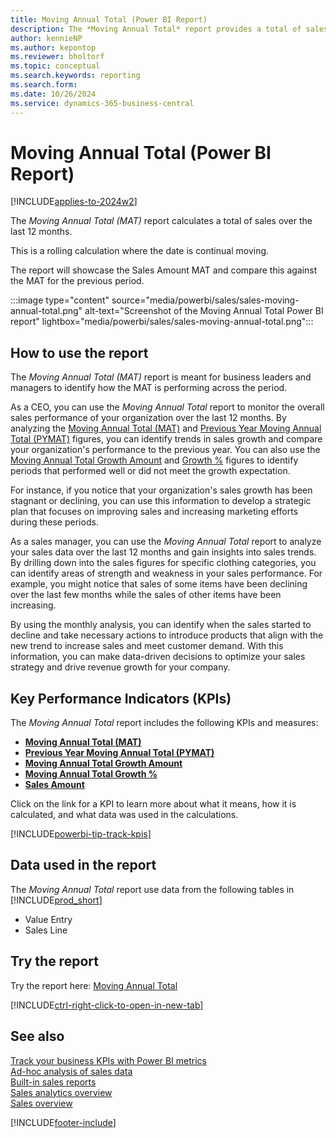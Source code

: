 ```yaml
---
title: Moving Annual Total (Power BI Report)
description: The *Moving Annual Total* report provides a total of sales over the last 12 months. 
author: kennieNP
ms.author: kepontop
ms.reviewer: bholtorf
ms.topic: conceptual
ms.search.keywords: reporting
ms.search.form: 
ms.date: 10/26/2024
ms.service: dynamics-365-business-central
---
```


# Moving Annual Total (Power BI Report)

[!INCLUDE[applies-to-2024w2](includes/applies-to-2024w2.md)]

The *Moving Annual Total (MAT)* report calculates a total of sales over the last 12 months. 

This is a rolling calculation where the date is continual moving. 

The report will showcase the Sales Amount MAT and compare this against the MAT for the previous period. 

:::image type="content" source="media/powerbi/sales/sales-moving-annual-total.png" alt-text="Screenshot of the Moving Annual Total Power BI report" lightbox="media/powerbi/sales/sales-moving-annual-total.png":::


## How to use the report

The *Moving Annual Total (MAT)* report is meant for business leaders and managers to identify how the MAT is performing across the period.

As a CEO, you can use the *Moving Annual Total* report to monitor the overall sales performance of your organization over the last 12 months. By analyzing the [Moving Annual Total (MAT)](sales-powerbi-sales-kpis.md#sales-amount-mat-fiscal) and [Previous Year Moving Annual Total (PYMAT)](sales-powerbi-sales-kpis.md#sales-amount-pymat-fiscal) figures, you can identify trends in sales growth and compare your organization's performance to the previous year. You can also use the [Moving Annual Total Growth Amount](sales-powerbi-sales-kpis.md#sales-amount-matg-fiscal) and [Growth %](sales-powerbi-sales-kpis.md#sales-amount-matg--fiscal) figures to identify periods that performed well or did not meet the growth expectation. 

For instance, if you notice that your organization's sales growth has been stagnant or declining, you can use this information to develop a strategic plan that focuses on improving sales and increasing marketing efforts during these periods.

As a sales manager, you can use the *Moving Annual Total* report to analyze your sales data over the last 12 months and gain insights into sales trends. By drilling down into the sales figures for specific clothing categories, you can identify areas of strength and weakness in your sales performance. For example, you might notice that sales of some items have been declining over the last few months while the sales of other items have been increasing.

By using the monthly analysis, you can identify when the sales started to decline and take necessary actions to introduce products that align with the new trend to increase sales and meet customer demand. With this information, you can make data-driven decisions to optimize your sales strategy and drive revenue growth for your company.


## Key Performance Indicators (KPIs)

The *Moving Annual Total* report includes the following KPIs and measures: 

- [**Moving Annual Total (MAT)**](sales-powerbi-sales-kpis.md#sales-amount-mat-fiscal)
- [**Previous Year Moving Annual Total (PYMAT)**](sales-powerbi-sales-kpis.md#sales-amount-pymat-fiscal)
- [**Moving Annual Total Growth Amount**](sales-powerbi-sales-kpis.md#sales-amount-matg-fiscal)
- [**Moving Annual Total Growth %**](sales-powerbi-sales-kpis.md#sales-amount-matg--fiscal)
- [**Sales Amount**](sales-powerbi-sales-kpis.md#sales-amount)

Click on the link for a KPI to learn more about what it means, how it is calculated, and what data was used in the calculations. 

[!INCLUDE[powerbi-tip-track-kpis](includes/powerbi-tip-track-kpis.md)]


## Data used in the report

The *Moving Annual Total* report use data from the following tables in [!INCLUDE[prod_short](includes/prod_short.md)]

- Value Entry
- Sales Line

## Try the report

Try the report here: [Moving Annual Total](https://businesscentral.dynamics.com?page=37001)

[!INCLUDE[ctrl-right-click-to-open-in-new-tab](includes/ctrl-right-click-to-open-in-new-tab.md)]

## See also

[Track your business KPIs with Power BI metrics](track-kpis-with-power-bi-metrics.md)   
[Ad-hoc analysis of sales data](ad-hoc-analysis-sales.md)   
[Built-in sales reports](sales-reports.md)   
[Sales analytics overview](sales-analytics-overview.md)  
[Sales overview](sales-manage-sales.md)  

[!INCLUDE[footer-include](includes/footer-banner.md)]
